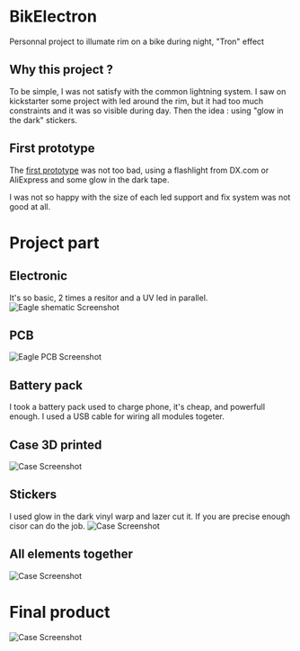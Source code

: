 # BikElectron
Personnal project to illumate rim on a bike during night, "Tron" effect

## Why this project ?
To be simple, I was not satisfy with the common lightning system. I saw on kickstarter some project with led around the rim, but it had too much constraints and it was so visible during day. Then the idea : using "glow in the dark" stickers.

## First prototype
The [first prototype](https://github.com/pepitooo/OpenSCAD_leds_support) was not too bad, using a flashlight from DX.com or AliExpress and some glow in the dark tape.

I was not so happy with the size of each led support and fix system was not good at all.

# Project part

## Electronic
It's so basic, 2 times a resitor and a UV led in parallel.
![Eagle shematic Screenshot](https://raw.githubusercontent.com/pepitooo/bikelectron/master/export/img/schematic.png)

## PCB
![Eagle PCB Screenshot](https://raw.githubusercontent.com/pepitooo/bikelectron/master/export/img/pcb.png)

## Battery pack
I took a battery pack used to charge phone, it's cheap, and powerfull enough.
I used a USB cable for wiring all modules togeter.

## Case 3D printed
![Case Screenshot](https://raw.githubusercontent.com/pepitooo/bikelectron/master/export/img/pcb_case.png)

## Stickers
I used glow in the dark vinyl warp and lazer cut it. If you are precise enough cisor can do the job.
![Case Screenshot](https://raw.githubusercontent.com/pepitooo/bikelectron/master/export/img/stickers.png)

## All elements together
![Case Screenshot](https://raw.githubusercontent.com/pepitooo/bikelectron/master/export/img/picture_1.jpeg)

# Final product
![Case Screenshot](https://raw.githubusercontent.com/pepitooo/bikelectron/master/export/img/night-view.jpg)
